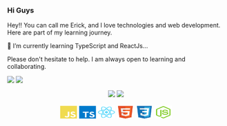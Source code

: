 ### Hi Guys 

Hey!! You can call me Erick, and I love technologies and web development. Here are part of my learning journey.

🌱 I’m currently learning TypeScript and ReactJs...

Please don't hesitate to help. I am always open to learning and collaborating.

<a href="https://www.linkedin.com/in/erick-silva-dev/" target="_blank"><img src="https://img.shields.io/badge/-LinkedIn-%230077B5?style=for-the-badge&logo=linkedin&logoColor=white" target="_blank"></a> 
  <a href = "mailto:erickfreitas@gmail.com"><img src="https://img.shields.io/badge/-Gmail-%23333?style=for-the-badge&logo=gmail&logoColor=white" target="_blank"></a>
</div>

<div align="center">
  <img height="180em" src="https://github-readme-stats.vercel.app/api?username=ericksax&show_icons=true&theme=dracula&include_all_commits=true&count_private=true"/>
  <img height="180em" src="https://github-readme-stats.vercel.app/api/top-langs/?username=ericksax&layout=compact&langs_count=7&theme=dracula"/>

<div style="display: inline_block"><br>
  <img align="center" alt="Erick-Js" height="30" width="40" src="https://raw.githubusercontent.com/devicons/devicon/master/icons/javascript/javascript-plain.svg">
  <img align="center" alt="Erick-Ts" height="30" width="40" src="https://raw.githubusercontent.com/devicons/devicon/master/icons/typescript/typescript-plain.svg">
  <img align="center" alt="Erick-React" height="30" width="40" src="https://raw.githubusercontent.com/devicons/devicon/master/icons/react/react-original.svg">
  <img align="center" alt="Erick-HTML" height="30" width="40" src="https://raw.githubusercontent.com/devicons/devicon/master/icons/html5/html5-original.svg">
  <img align="center" alt="Erick-CSS" height="30" width="40" src="https://raw.githubusercontent.com/devicons/devicon/master/icons/css3/css3-original.svg">
  <img align="center" alt="Erick-CSS" height="30" width="40" src="https://raw.githubusercontent.com/devicons/devicon/master/icons/nodejs/nodejs-original.svg">
</div>
<br />

<div>

